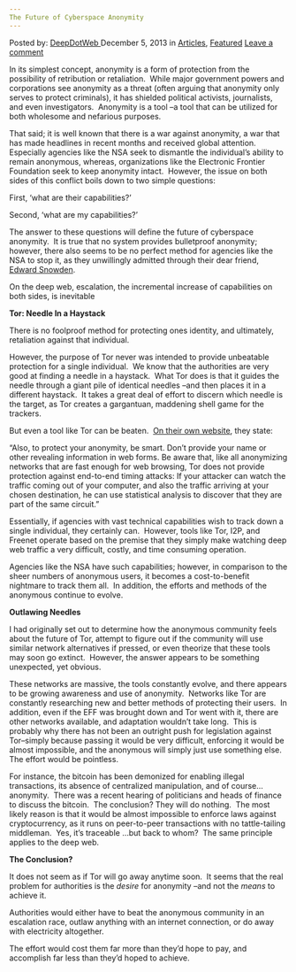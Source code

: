 ```yaml
---
The Future of Cyberspace Anonymity
---
```

<article class="post-listing post-2319 post type-post status-publish format-standard has-post-thumbnail hentry category-articles category-deepdot-news tag-anonymity tag-cyberspace tag-future">
    <div class="post-inner">
    <p class="post-meta">
    <span>Posted by: <a href="https://www.deepdotweb.com/author/admin/" title="">DeepDotWeb </a></span>
    <span>December 5, 2013</span>
    <span>in <a href="https://www.deepdotweb.com/category/articles/" rel="category tag">Articles</a>, <a href="https://www.deepdotweb.com/category/deepdot-news/" rel="category tag">Featured</a></span>
    <span><a href="https://www.deepdotweb.com/2013/12/05/the-future-of-cyberspace-anonymity/#respond">Leave a comment</a></span>
    </p>
    <div class="clear"></div>
    <div class="entry">
    <p>In its simplest concept, anonymity is a form of protection from the possibility of retribution or retaliation.  While major government powers and corporations see anonymity as a threat (often arguing that anonymity only serves to protect criminals), it has shielded political activists, journalists, and even investigators.  Anonymity is a tool –a tool that can be utilized for both wholesome and nefarious purposes.</p>
    <p>That said; it is well known that there is a war against anonymity, a war that has made headlines in recent months and received global attention.  Especially agencies like the NSA seek to dismantle the individual’s ability to remain anonymous, whereas, organizations like the Electronic Frontier Foundation seek to keep anonymity intact.  However, the issue on both sides of this conflict boils down to two simple questions:</p>
    <p>First, ‘what are their capabilities?’</p>
    <p>Second, ‘what are my capabilities?’</p>
    <p>The answer to these questions will define the future of cyberspace anonymity.  It is true that no system provides bulletproof anonymity; however, there also seems to be no perfect method for agencies like the NSA to stop it, as they unwillingly admitted through their dear friend, <a href="http://www.theguardian.com/world/interactive/2013/oct/04/tor-stinks-nsa-presentation-document" target="_blank">Edward Snowden</a>.</p>
    <p>On the deep web, escalation, the incremental increase of capabilities on both sides, is inevitable</p>
    <p><b>Tor: Needle In a Haystack</b></p>
    <p>There is no foolproof method for protecting ones identity, and ultimately, retaliation against that individual.</p>
    <p>However, the purpose of Tor never was intended to provide unbeatable protection for a single individual.  We know that the authorities are very good at finding a needle in a haystack.  What Tor does is that it guides the needle through a giant pile of identical needles –and then places it in a different haystack.  It takes a great deal of effort to discern which needle is the target, as Tor creates a gargantuan, maddening shell game for the trackers.</p>
    <p>But even a tool like Tor can be beaten.  <a href="https://www.torproject.org/about/overview.html.en" target="_blank">On their own website</a>, they state:</p>
    <p>“Also, to protect your anonymity, be smart. Don&#8217;t provide your name or other revealing information in web forms. Be aware that, like all anonymizing networks that are fast enough for web browsing, Tor does not provide protection against end-to-end timing attacks: If your attacker can watch the traffic coming out of your computer, and also the traffic arriving at your chosen destination, he can use statistical analysis to discover that they are part of the same circuit.”</p>
    <p>Essentially, if agencies with vast technical capabilities wish to track down a single individual, they certainly can.  However, tools like Tor, I2P, and Freenet operate based on the premise that they simply make watching deep web traffic a very difficult, costly, and time consuming operation.</p>
    <p>Agencies like the NSA have such capabilities; however, in comparison to the sheer numbers of anonymous users, it becomes a cost-to-benefit nightmare to track them all.  In addition, the efforts and methods of the anonymous continue to evolve.</p>
    <p><b>Outlawing Needles</b></p>
    <p>I had originally set out to determine how the anonymous community feels about the future of Tor, attempt to figure out if the community will use similar network alternatives if pressed, or even theorize that these tools may soon go extinct.  However, the answer appears to be something unexpected, yet obvious.</p>
    <p>These networks are massive, the tools constantly evolve, and there appears to be growing awareness and use of anonymity.  Networks like Tor are constantly researching new and better methods of protecting their users.  In addition, even if the EFF was brought down and Tor went with it, there are other networks available, and adaptation wouldn’t take long.  This is probably why there has not been an outright push for legislation against Tor–simply because passing it would be very difficult, enforcing it would be almost impossible, and the anonymous will simply just use something else.  The effort would be pointless.</p>
    <p>For instance, the bitcoin has been demonized for enabling illegal transactions, its absence of centralized manipulation, and of course… anonymity.  There was a recent hearing of politicians and heads of finance to discuss the bitcoin.  The conclusion? They will do nothing.  The most likely reason is that it would be almost impossible to enforce laws against cryptocurrency, as it runs on peer-to-peer transactions with no tattle-tailing middleman.  Yes, it’s traceable …but back to whom?  The same principle applies to the deep web.</p>
    <p><b>The Conclusion?</b></p>
    <p>It does not seem as if Tor will go away anytime soon.  It seems that the real problem for authorities is the <i>desire</i> for anonymity –and not the <i>means</i> to achieve it.</p>
    <p>Authorities would either have to beat the anonymous community in an escalation race, outlaw anything with an internet connection, or do away with electricity altogether.</p>
    <p>The effort would cost them far more than they’d hope to pay, and accomplish far less than they’d hoped to achieve.</p>
    </div>
    <span style="display:none"><a href="https://www.deepdotweb.com/tag/anonymity/" rel="tag">anonymity</a> <a href="https://www.deepdotweb.com/tag/cyberspace/" rel="tag">cyberspace</a> <a href="https://www.deepdotweb.com/tag/future/" rel="tag">future</a></span> <span style="display:none" class="updated">2013-12-05</span>
    <div style="display:none" class="vcard author" itemprop="author" itemscope itemtype="http://schema.org/Person"><strong class="fn" itemprop="name"><a href="https://www.deepdotweb.com/author/admin/" title="Posts by DeepDotWeb" rel="author">DeepDotWeb</a></strong></div>
    </div>
</article>

